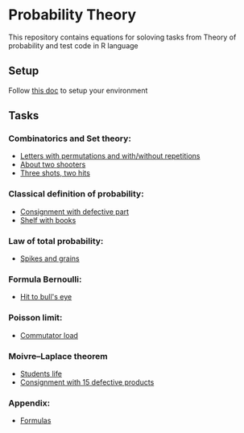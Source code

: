 # Probability Theory


This repository contains equations for soloving tasks from Theory of probability
and test code in R language

## Setup

Follow [this doc](./includes/setup.md) to setup your environment

## Tasks

### Combinatorics and Set theory:

- [Letters with permutations and with/without repetitions](./Tasks/letters_permutations.md)
- [About two shooters](./Tasks/two_shooters.md)
- [Three shots, two hits](./Tasks/three_shots_two_hits.md)

### Classical definition of probability:

- [Consignment with defective part](./Tasks/consignment_with_defective_part.md)
- [Shelf with books](./Tasks/shelf_with_books.md)

### Law of total probability:

- [Spikes and grains](./Tasks/spikes_and_grains.md)

### Formula Bernoulli:

- [Hit to bull's eye](./Tasks/6_from_8_hit_to_bulls_eye.md)

### Poisson limit:

- [Commutator load](./Tasks/commutator_load.md)

### Moivre–Laplace theorem

- [Students life](./Tasks/students_life.md)
- [Consignment with 15 defective products](./Tasks/consignment_with_15_defective_products.md)

### Appendix:

- [Formulas](./Tasks/formulas/_formulas.md)
